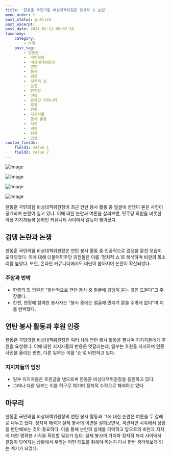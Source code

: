 ```yaml
---
title: '한동훈 국민의힘 비상대책위원장 정치적 쇼 논란'
menu_order: 1
post_status: publish
post_excerpt: 
post_date: 2024-02-11 00:07:10
taxonomy:
    category:
        - 사회
    post_tag:
        - 한동훈
        -  국민의힘
        -  비상대책위원장
        -  연탄
        -  봉사
        -  검댕
        -  정치적 쇼
        -  논란
        -  민주당
        -  야당
        -  온라인 커뮤니티
        -  후원
        -  인증
        -  지지자들
        -  봉사 활동
        -  지지
        -  비판
        -  현장
        -  입장
custom_fields:
    field1: value 1
    field2: value 2
---
```


![Image](https://imgnews.pstatic.net/image/023/2024/02/10/0003816052_001_20240210193801071.jpg?type=w647)

![Image](https://imgnews.pstatic.net/image/023/2024/02/10/0003816052_002_20240210193801115.jpg?type=w647)

![Image](https://imgnews.pstatic.net/image/023/2024/02/10/0003816052_003_20240210193801182.jpg?type=w647)

![Image](https://imgnews.pstatic.net/image/023/2024/02/10/0003816052_004_20240210193801209.gif?type=w647)

한동훈 국민의힘 비상대책위원장이 최근 연탄 봉사 활동 중 얼굴에 검댕이 묻은 사진이 공개되며 논란이 일고 있다. 이에 대한 논란과 여론을 살펴보면, 민주당 의원을 비롯한 야당 지지자들과 온라인 커뮤니티 사이에서 갈등이 빚어졌다. 
## 검댕 논란과 논쟁
한동훈 국민의힘 비상대책위원장은 연탄 봉사 활동 중 인공적으로 검댕을 묻힌 모습이 포착되었다. 이에 대해 더불어민주당 의원들은 이를 '정치적 쇼'로 해석하며 비판의 목소리를 높였다. 또한, 온라인 커뮤니티에서도 비난이 쏟아지며 논란이 확산되었다. 
### 주장과 반박
- 한층의 민 의원은 "일반적으로 연탄 봉사 중 얼굴에 검댕이 묻는 것은 드물다"고 주장했다.
- 한편, 현장에 참여한 봉사자는 "봉사 중에는 얼굴에 먼지가 묻을 수밖에 없다"며 이를 반박했다.
## 연탄 봉사 활동과 후원 인증
한동훈 국민의힘 비상대책위원장은 여러 차례 연탄 봉사 활동을 펼치며 지지자들에게 후원을 요청했다. 이에 대한 지지자들의 반응은 엇갈리는데, 일부는 후원을 지지하며 인증 사진을 올리는 반면, 다른 일부는 이를 '쇼'로 비판하고 있다.
### 지지자들의 입장
- 일부 지지자들은 후원금을 냄으로써 한동훈 비상대책위원장을 응원하고 있다.
- 그러나 다른 일부는 이를 허구로 여기며 정치적 수작으로 해석하고 있다.
## 마무리
한동훈 국민의힘 비상대책위원장의 연탄 봉사 활동과 그에 대한 논란은 여론을 두 갈래로 나누고 있다. 정치적 해석과 실제 봉사의 이면을 살펴보면서, 객관적인 시각에서 상황을 판단해보는 것이 중요하다. 이를 통해 논란의 실체를 파악하고 앞으로의 비판과 지지에 대한 명확한 시각을 확립할 필요가 있다. 실제 봉사의 가치와 정치적 해석 사이에서 갈등이 빚어지는 상황에서 우리는 어떤 태도를 취해야 하는지 다시 한번 생각해보게 되는 계기가 되었다.
